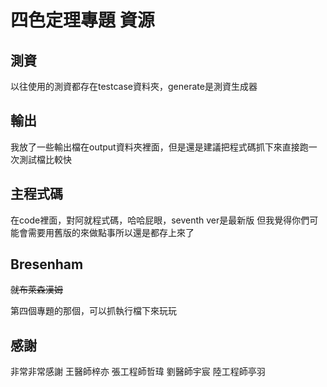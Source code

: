 # 四色定理專題 資源
## 測資
以往使用的測資都存在testcase資料夾，generate是測資生成器
## 輸出
我放了一些輸出檔在output資料夾裡面，但是還是建議把程式碼抓下來直接跑一次測試檔比較快
## 主程式碼
在code裡面，對阿就程式碼，哈哈屁眼，seventh ver是最新版
但我覺得你們可能會需要用舊版的來做點事所以還是都存上來了
## Bresenham
~~就布萊森漢姆~~

第四個專題的那個，可以抓執行檔下來玩玩
## 感謝
非常非常感謝 王醫師梓亦 張工程師哲瑋 劉醫師宇宸 陸工程師亭羽
